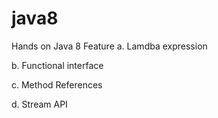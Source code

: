 # java8
Hands on Java 8 Feature
a. Lamdba expression

b. Functional interface

c. Method References

d. Stream API
